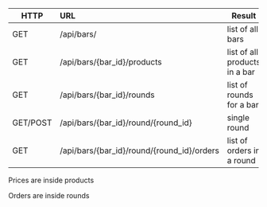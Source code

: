 


| HTTP          | URL                                    		| Result                            |
| ------------- |:----------------------------------------------| ----------------------------------|
| GET           | /api/bars/     					     		| list of all bars                  |
| GET           | /api/bars/{bar_id}/products		     		| list of all products in a bar     |
| GET           | /api/bars/{bar_id}/rounds              		| list of rounds for a bar          |
| GET/POST      | /api/bars/{bar_id}/round/{round_id}    		| single round                      |
| GET           | /api/bars/{bar_id}/round/{round_id}/orders    | list of orders in a round         |


Prices are inside products


Orders are inside rounds
